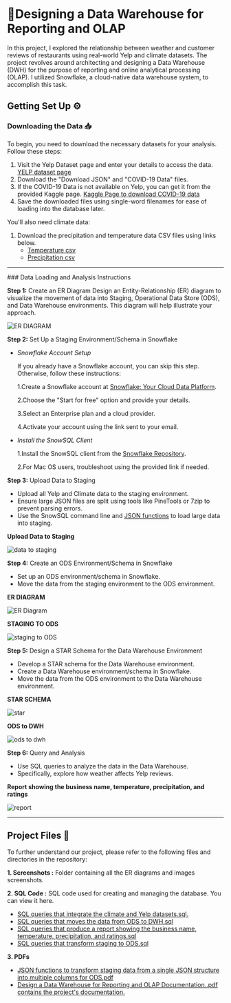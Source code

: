 # 📂Designing a Data Warehouse for Reporting and OLAP

In this project, I explored the relationship between weather and customer reviews of restaurants using real-world Yelp and climate datasets. The project revolves around architecting and designing a Data Warehouse (DWH) for the purpose of reporting and online analytical processing (OLAP). I utilized Snowflake, a cloud-native data warehouse system, to accomplish this task.

## Getting Set Up ⚙️

### Downloading the Data 📥
To begin, you need to download the necessary datasets for your analysis. Follow these steps:

1. Visit the Yelp Dataset page and enter your details to access the data. <a href="https://www.yelp.com/dataset/download">YELP dataset page</a>
2. Download the "Download JSON" and "COVID-19 Data" files.
3. If the COVID-19 Data is not available on Yelp, you can get it from the provided Kaggle page. <a href="https://www.kaggle.com/datasets/claudiadodge/yelp-academic-data-set-covid-features?select=yelp_academic_dataset_covid_features.json">Kaggle Page to download COVID-19 data</a>
4. Save the downloaded files using single-word filenames for ease of loading into the database later.

You'll also need climate data:

1. Download the precipitation and temperature data CSV files using links below.
    <ul>
       <li><a href="https://github.com/Srijana1425/Data_Warehouse_Project5/blob/main/temperature-degreef.csv">Temperature csv</a></li>
       <li><a href="https://github.com/Srijana1425/Data_Warehouse_Project5/blob/main/precipitation-inch.csv">Precipitation csv</a></li>
    </ul>

<hr>
### Data Loading and Analysis Instructions


**Step 1:** Create an ER Diagram
Design an Entity-Relationship (ER) diagram to visualize the movement of data into Staging, Operational Data Store (ODS), and Data Warehouse environments. This diagram will help illustrate your approach.

![**ER DIAGRAM**](https://github.com/Srijana1425/Data_Warehouse_Project5/blob/main/screenshorts/1.Data_architecture_diagram(YELP).jpg)


**Step 2:** Set Up a Staging Environment/Schema in Snowflake
- *Snowflake Account Setup*

  If you already have a Snowflake account, you can skip this step. Otherwise, follow these instructions:
  
    1.Create a Snowflake account at [Snowflake: Your Cloud Data Platform](https://www.snowflake.com/).
  
    2.Choose the "Start for free" option and provide your details.
  
    3.Select an Enterprise plan and a cloud provider.

    4.Activate your account using the link sent to your email.

- *Install the SnowSQL Client*
  
    1.Install the SnowSQL client from the [Snowflake Repository](https://docs.snowflake.com/en/user-guide/snowsql-install-config.html).
    
    2.For Mac OS users, troubleshoot using the provided link if needed.

**Step 3:** Upload Data to Staging
- Upload all Yelp and Climate data to the staging environment.
- Ensure large JSON files are split using tools like PineTools or 7zip to prevent parsing errors.
- Use the SnowSQL command line and <a href="https://github.com/Srijana1425/Data_Warehouse_Project5/blob/main/JSON%20functions%20to%20transform%20staging%20data%20from%20a%20single%20JSON%20structure%20into%20multiple%20columns%20for%20ODS.pdf">JSON functions</a> to load large data into staging.

**Upload Data to Staging**

![data to staging](https://github.com/Srijana1425/Data_Warehouse_Project5/blob/main/screenshorts/3.Add_2_files_into_the_staging.jpg)

**Step 4:** Create an ODS Environment/Schema in Snowflake
- Set up an ODS environment/schema in Snowflake.
- Move the data from the staging environment to the ODS environment.

**ER DIAGRAM**

 ![ER Diagram](https://github.com/Srijana1425/Data_Warehouse_Project5/blob/main/screenshorts/4.ODS_ER_diagram.jpg)

**STAGING TO ODS**

![staging to ODS](https://github.com/Srijana1425/Data_Warehouse_Project5/blob/main/screenshorts/5.staging_data_to_ODS.jpg)


**Step 5:** Design a STAR Schema for the Data Warehouse Environment
- Develop a STAR schema for the Data Warehouse environment.
- Create a Data Warehouse environment/schema in Snowflake.
- Move the data from the ODS environment to the Data Warehouse environment.

**STAR SCHEMA**

![star](https://github.com/Srijana1425/Data_Warehouse_Project5/blob/main/screenshorts/8.Fact_table_ER_diagram.jpg)


**ODS to DWH**

![ods to dwh](https://github.com/Srijana1425/Data_Warehouse_Project5/blob/main/screenshorts/7.data_from_ODS_to_DWH.jpg)


**Step 6:** Query and Analysis
- Use SQL queries to analyze the data in the Data Warehouse.
- Specifically, explore how weather affects Yelp reviews.

**Report showing the business name, temperature, precipitation, and ratings**

![report](https://github.com/Srijana1425/Data_Warehouse_Project5/blob/main/screenshorts/9.report_showing_the_business_name.jpg)

<hr>

## Project Files 📁

To further understand our project, please refer to the following files and directories in the repository:

**1. Screenshots :** Folder containing all the ER diagrams and images screenshots.

**2. SQL Code :** SQL code used for creating and managing the database. You can view it here.
<ul>
    <li><a href="https://github.com/Srijana1425/Data_Warehouse_Project5/blob/main/SQL%20queries%20that%20integrate%20the%20climate%20and%20Yelp%20datasets.sql">SQL queries that integrate the climate and Yelp datasets.sql.</a></li>
    <li><a href="https://github.com/Srijana1425/Data_Warehouse_Project5/blob/main/SQL%20queries%20that%20moves%20the%20data%20from%20ODS%20to%20DWH.sql">SQL queries that moves the data from ODS to DWH.sql</a></li>
    <li><a href="https://github.com/Srijana1425/Data_Warehouse_Project5/blob/main/SQL%20queries%20that%20produce%20a%20report%20showing%20the%20business%20name%2C%20temperature%2C%20precipitation%2C%20and%20ratings.sql">SQL queries that produce a report showing the business name, temperature, precipitation, and ratings.sql</a></li>
    <li><a href="https://github.com/Srijana1425/Data_Warehouse_Project5/blob/main/SQL%20queries%20that%20transform%20staging%20to%20ODS.sql">SQL queries that transform staging to ODS.sql</a></li>
</ul>

**3. PDFs** 
<ul>
    <li><a href="https://github.com/Srijana1425/Data_Warehouse_Project5/blob/main/JSON%20functions%20to%20transform%20staging%20data%20from%20a%20single%20JSON%20structure%20into%20multiple%20columns%20for%20ODS.pdf">JSON functions to transform staging data from a single JSON structure into multiple columns for ODS.pdf
</li>
    <li><a href="https://github.com/Srijana1425/Data_Warehouse_Project5/blob/main/Design%20a%20Data%20Warehouse%20for%20Reporting%20and%20OLAP%20Documentation..pdf">Design a Data Warehouse for Reporting and OLAP Documentation..pdf</li>contains the project's documentation.
</ul>
 











